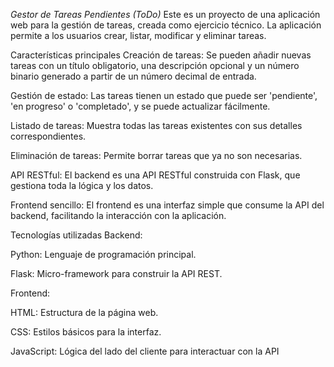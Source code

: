 *Gestor de Tareas Pendientes (ToDo)*
Este es un proyecto de una aplicación web para la gestión de tareas, creada como ejercicio técnico. La aplicación permite a los usuarios crear, listar, modificar y eliminar tareas.

Características principales
Creación de tareas: Se pueden añadir nuevas tareas con un título obligatorio, una descripción opcional y un número binario generado a partir de un número decimal de entrada.

Gestión de estado: Las tareas tienen un estado que puede ser 'pendiente', 'en progreso' o 'completado', y se puede actualizar fácilmente.

Listado de tareas: Muestra todas las tareas existentes con sus detalles correspondientes.

Eliminación de tareas: Permite borrar tareas que ya no son necesarias.

API RESTful: El backend es una API RESTful construida con Flask, que gestiona toda la lógica y los datos.

Frontend sencillo: El frontend es una interfaz simple que consume la API del backend, facilitando la interacción con la aplicación.

Tecnologías utilizadas
Backend:

Python: Lenguaje de programación principal.

Flask: Micro-framework para construir la API REST.

Frontend:

HTML: Estructura de la página web.

CSS: Estilos básicos para la interfaz.

JavaScript: Lógica del lado del cliente para interactuar con la API
